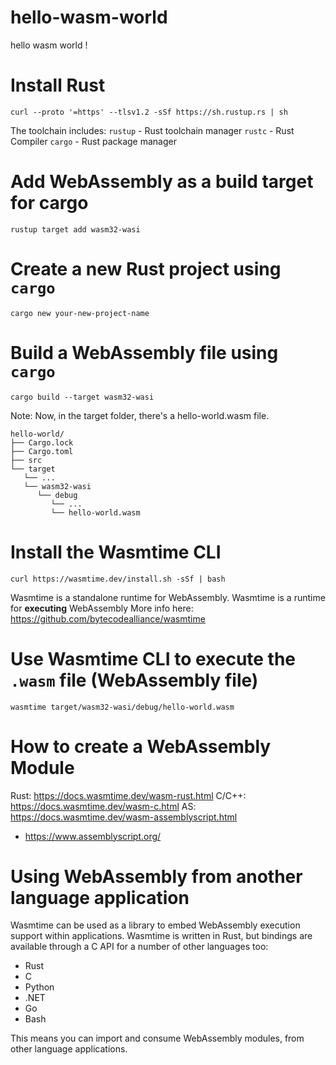 # hello-wasm-world
hello wasm world !


# Install Rust
`curl --proto '=https' --tlsv1.2 -sSf https://sh.rustup.rs | sh`

The toolchain includes:
`rustup` - Rust toolchain manager
`rustc` - Rust Compiler
`cargo` - Rust package manager

# Add WebAssembly as a build target for cargo
`rustup target add wasm32-wasi`

# Create a new Rust project using `cargo`
`cargo new your-new-project-name`

# Build a WebAssembly file using `cargo`
`cargo build --target wasm32-wasi`

Note: Now, in the target folder, there's a hello-world.wasm file.
```
hello-world/
├── Cargo.lock
├── Cargo.toml
├── src
└── target
   └── ...
   └── wasm32-wasi
      └── debug
         └── ...
         └── hello-world.wasm
```

# Install the Wasmtime CLI
`curl https://wasmtime.dev/install.sh -sSf | bash`

Wasmtime is a standalone runtime for WebAssembly.
Wasmtime is a runtime for __executing__ WebAssembly
More info here: https://github.com/bytecodealliance/wasmtime


# Use Wasmtime CLI to execute the `.wasm` file (WebAssembly file)
`wasmtime target/wasm32-wasi/debug/hello-world.wasm`


# How to create a WebAssembly Module
Rust: https://docs.wasmtime.dev/wasm-rust.html
C/C++: https://docs.wasmtime.dev/wasm-c.html
AS: https://docs.wasmtime.dev/wasm-assemblyscript.html
  - https://www.assemblyscript.org/

# Using WebAssembly from another language application
Wasmtime can be used as a library to embed WebAssembly execution support within applications.
Wasmtime is written in Rust, but bindings are available through a C API for a number of other languages too:
- Rust
- C
- Python
- .NET
- Go
- Bash

This means you can import and consume WebAssembly modules, from other language applications.
